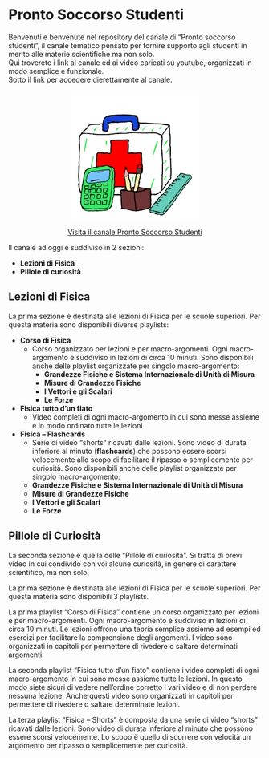 # Pronto Soccorso Studenti
Benvenuti e benvenute  nel repository del canale di “Pronto soccorso studenti”, il canale tematico pensato per fornire supporto agli studenti in merito alle materie scientifiche ma non solo.   
Qui troverete i link al canale ed ai video caricati su youtube, organizzati in modo semplice e funzionale.  
Sotto il link per accedere dierettamente al canale.  

<p align="center">
  <a href="https://www.youtube.com/channel/UCbPZP1NdbHJ8ZCrzPoYSNLw">
    <img src="./Immagini/Logo_01_Icona_256.jpg?raw=true" alt="Canale Youtube Pronto Soccorso Studenti">
  </a>
</p>

<p align="center">
  <a href="https://www.youtube.com/channel/UCbPZP1NdbHJ8ZCrzPoYSNLw">Visita il canale Pronto Soccorso Studenti</a>
</p>

Il canale ad oggi è suddiviso in 2 sezioni:

 - **Lezioni di Fisica**
 - **Pillole di curiosità**

## Lezioni di Fisica

La prima sezione è destinata alle lezioni di Fisica per le scuole superiori. Per questa materia sono disponibili diverse playlists:  
 - **Corso di Fisica**
   - Corso organizzato per lezioni e per macro-argomenti. Ogni macro-argomento è suddiviso in lezioni di circa 10 minuti. Sono disponibili anche delle playlist organizzate per singolo macro-argomento:
     - **Grandezze Fisiche e Sistema Internazionale di Unità di Misura**
     - **Misure di Grandezze Fisiche**
     - **I Vettori e gli Scalari**
     - **Le Forze**
 - **Fisica tutto d’un fiato**
   - Video completi di ogni macro-argomento in cui sono messe assieme e in modo ordinato tutte le lezioni
 - **Fisica – Flashcards**
   - Serie di video “shorts” ricavati dalle lezioni. Sono video di durata inferiore al minuto (**flashcards**) che possono essere scorsi velocemente allo scopo di facilitare il ripasso o semplicemente per curiosità. Sono disponibili anche delle playlist organizzate per singolo macro-argomento:
   - **Grandezze Fisiche e Sistema Internazionale di Unità di Misura**
   - **Misure di Grandezze Fisiche**
   - **I Vettori e gli Scalari**
   - **Le Forze**

## Pillole di Curiosità

La seconda sezione è quella delle “Pillole di curiosità”. Si tratta di brevi video in cui condivido con voi alcune curiosità, in genere di carattere scientifico, ma non solo.



La prima sezione è destinata alle lezioni di Fisica per le scuole superiori. Per questa materia sono disponibili 3 playlists.

La prima playlist “Corso di Fisica” contiene un corso organizzato per lezioni e per macro-argomenti. Ogni macro-argomento è suddiviso in lezioni di circa 10 minuti. Le lezioni offrono una teoria semplice assieme ad esempi ed esercizi per facilitare la comprensione degli argomenti. I video sono organizzati in capitoli per permettere di rivedere o saltare determinati argomenti.

La seconda playlist “Fisica tutto d’un fiato” contiene i video completi di ogni macro-argomento in cui sono messe assieme tutte le lezioni. In questo modo siete sicuri di vedere nell’ordine corretto i vari video e di non perdere nessuna lezione. Anche questi video sono organizzati in capitoli per permettere di rivedere o saltare determinate lezioni.

La terza playlist “Fisica – Shorts” è composta da una serie di video “shorts” ricavati dalle lezioni. Sono video di durata inferiore al minuto che possono essere scorsi velocemente. Lo scopo è quello di scorrere con velocità un argomento per ripasso o semplicemente per curiosità.
